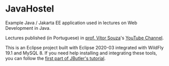 # JavaHostel

Example Java / Jakarta EE application used in lectures on Web Development in Java.

Lectures published (in Portuguese) in [prof. Vítor Souza](http://www.inf.ufes.br/~vitorsouza)'s [YouTube Channel](https://www.youtube.com/channel/UCaUITVUzEkIhaX5hOu1taUQ).

This is an Eclipse project built with Eclipse 2020-03 integrated with WildFly 19.1 and MySQL 8. If you need help installing and integrating these tools, you can follow the [first part of JButler's tutorial](https://github.com/dwws-ufes/jbutler/wiki/Tutorial00).

